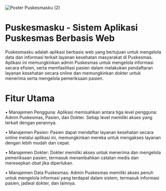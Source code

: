 
![Poster Puskesmasku (2)](https://github.com/nurkholiswakhid/Puskesmasku/assets/125814325/82ef1aed-ae3c-43b0-a6c0-d3ec8f29ca3c)

# Puskesmasku - Sistem Aplikasi Puskesmas Berbasis Web
Puskesmasku adalah aplikasi berbasis web yang bertujuan untuk mengelola data dan informasi terkait layanan kesehatan masyarakat di Puskesmas. Aplikasi ini memungkinkan admin Puskesmas untuk mengelola informasi secara efisien, serta memfasilitasi pasien dalam melakukan pendaftaran layanan kesehatan secara online dan memungkinkan dokter untuk menerima serta mengelola pemeriksaan pasien.

# Fitur Utama
• Manajemen Pengguna: Aplikasi memisahkan antara tiga level pengguna: Admin Puskesmas, Pasien, dan Dokter. Setiap level memiliki akses yang terkait dengan perannya.

• Manajemen Pasien: Pasien dapat mendaftar layanan kesehatan secara online melalui aplikasi ini, memungkinkan mereka untuk mengakses layanan dengan lebih mudah dan cepat.

• Manajemen Dokter: Dokter memiliki akses untuk menerima dan mengelola pemeriksaan pasien, termasuk menambahkan catatan medis dan meresepkan obat jika diperlukan.

• Manajemen Data Puskesmas: Admin Puskesmas memiliki akses penuh untuk mengelola informasi yang terdapat dalam sistem, termasuk informasi pasien, jadwal dokter, dan lainnya.

